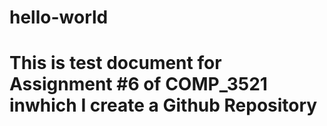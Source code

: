 # hello-world
# This is test document for Assignment #6 of COMP_3521 inwhich I create a Github Repository 
